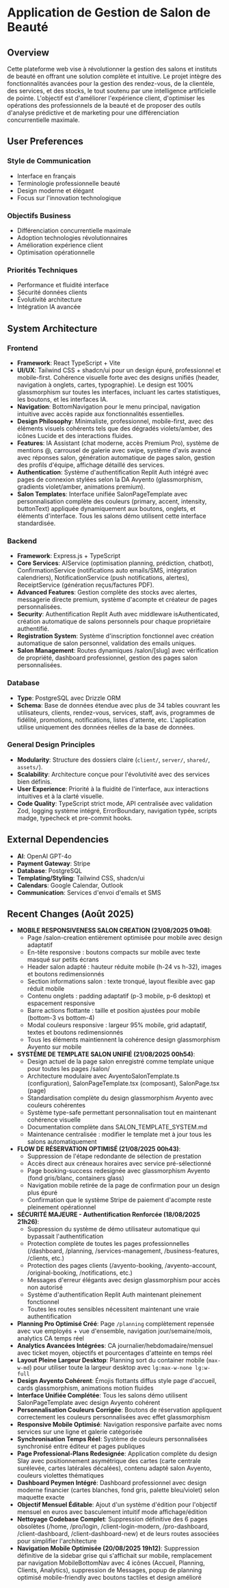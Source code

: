 # Application de Gestion de Salon de Beauté

## Overview
Cette plateforme web vise à révolutionner la gestion des salons et instituts de beauté en offrant une solution complète et intuitive. Le projet intègre des fonctionnalités avancées pour la gestion des rendez-vous, de la clientèle, des services, et des stocks, le tout soutenu par une intelligence artificielle de pointe. L'objectif est d'améliorer l'expérience client, d'optimiser les opérations des professionnels de la beauté et de proposer des outils d'analyse prédictive et de marketing pour une différenciation concurrentielle maximale.

## User Preferences
### Style de Communication
- Interface en français
- Terminologie professionnelle beauté
- Design moderne et élégant
- Focus sur l'innovation technologique

### Objectifs Business
- Différenciation concurrentielle maximale
- Adoption technologies révolutionnaires
- Amélioration expérience client
- Optimisation opérationnelle

### Priorités Techniques
- Performance et fluidité interface
- Sécurité données clients
- Évolutivité architecture
- Intégration IA avancée

## System Architecture

### Frontend
- **Framework**: React TypeScript + Vite
- **UI/UX**: Tailwind CSS + shadcn/ui pour un design épuré, professionnel et mobile-first. Cohérence visuelle forte avec des designs unifiés (header, navigation à onglets, cartes, typographie). Le design est 100% glassmorphism sur toutes les interfaces, incluant les cartes statistiques, les boutons, et les interfaces IA.
- **Navigation**: BottomNavigation pour le menu principal, navigation intuitive avec accès rapide aux fonctionnalités essentielles.
- **Design Philosophy**: Minimaliste, professionnel, mobile-first, avec des éléments visuels cohérents tels que des dégradés violets/amber, des icônes Lucide et des interactions fluides.
- **Features**: IA Assistant (chat moderne, accès Premium Pro), système de mentions @, carrousel de galerie avec swipe, système d'avis avancé avec réponses salon, génération automatique de pages salon, gestion des profils d'équipe, affichage détaillé des services.
- **Authentication**: Système d'authentification Replit Auth intégré avec pages de connexion stylées selon la DA Avyento (glassmorphism, gradients violet/amber, animations premium).
- **Salon Templates**: Interface unifiée SalonPageTemplate avec personnalisation complète des couleurs (primary, accent, intensity, buttonText) appliquée dynamiquement aux boutons, onglets, et éléments d'interface. Tous les salons démo utilisent cette interface standardisée.

### Backend
- **Framework**: Express.js + TypeScript
- **Core Services**: AIService (optimisation planning, prédiction, chatbot), ConfirmationService (notifications auto emails/SMS, intégration calendriers), NotificationService (push notifications, alertes), ReceiptService (génération reçus/factures PDF).
- **Advanced Features**: Gestion complète des stocks avec alertes, messagerie directe premium, système d'acompte et créateur de pages personnalisées.
- **Security**: Authentification Replit Auth avec middleware isAuthenticated, création automatique de salons personnels pour chaque propriétaire authentifié.
- **Registration System**: Système d'inscription fonctionnel avec création automatique de salon personnel, validation des emails uniques.
- **Salon Management**: Routes dynamiques /salon/[slug] avec vérification de propriété, dashboard professionnel, gestion des pages salon personnalisées.

### Database
- **Type**: PostgreSQL avec Drizzle ORM
- **Schema**: Base de données étendue avec plus de 34 tables couvrant les utilisateurs, clients, rendez-vous, services, staff, avis, programmes de fidélité, promotions, notifications, listes d'attente, etc. L'application utilise uniquement des données réelles de la base de données.

### General Design Principles
- **Modularity**: Structure des dossiers claire (`client/`, `server/`, `shared/`, `assets/`).
- **Scalability**: Architecture conçue pour l'évolutivité avec des services bien définis.
- **User Experience**: Priorité à la fluidité de l'interface, aux interactions intuitives et à la clarté visuelle.
- **Code Quality**: TypeScript strict mode, API centralisée avec validation Zod, logging système intégré, ErrorBoundary, navigation typée, scripts madge, typecheck et pre-commit hooks.

## External Dependencies
- **AI**: OpenAI GPT-4o
- **Payment Gateway**: Stripe
- **Database**: PostgreSQL
- **Templating/Styling**: Tailwind CSS, shadcn/ui
- **Calendars**: Google Calendar, Outlook
- **Communication**: Services d'envoi d'emails et SMS

## Recent Changes (Août 2025)
- **MOBILE RESPONSIVENESS SALON CREATION (21/08/2025 01h08)**:
  * Page /salon-creation entièrement optimisée pour mobile avec design adaptatif
  * En-tête responsive : boutons compacts sur mobile avec texte masqué sur petits écrans
  * Header salon adapté : hauteur réduite mobile (h-24 vs h-32), images et boutons redimensionnés
  * Section informations salon : texte tronqué, layout flexible avec gap réduit mobile
  * Contenu onglets : padding adaptatif (p-3 mobile, p-6 desktop) et espacement responsive
  * Barre actions flottante : taille et position ajustées pour mobile (bottom-3 vs bottom-4)
  * Modal couleurs responsive : largeur 95% mobile, grid adaptatif, textes et boutons redimensionnés
  * Tous les éléments maintiennent la cohérence design glassmorphism Avyento sur mobile
- **SYSTÈME DE TEMPLATE SALON UNIFIÉ (21/08/2025 00h54)**:
  * Design actuel de la page salon enregistré comme template unique pour toutes les pages /salon/
  * Architecture modulaire avec AvyentoSalonTemplate.ts (configuration), SalonPageTemplate.tsx (composant), SalonPage.tsx (page)
  * Standardisation complète du design glassmorphism Avyento avec couleurs cohérentes
  * Système type-safe permettant personnalisation tout en maintenant cohérence visuelle
  * Documentation complète dans SALON_TEMPLATE_SYSTEM.md
  * Maintenance centralisée : modifier le template met à jour tous les salons automatiquement
- **FLOW DE RÉSERVATION OPTIMISÉ (21/08/2025 00h43)**:
  * Suppression de l'étape redondante de sélection de prestation
  * Accès direct aux créneaux horaires avec service pré-sélectionné
  * Page booking-success redesignée avec glassmorphism Avyento (fond gris/blanc, containers glass)
  * Navigation mobile retirée de la page de confirmation pour un design plus épuré
  * Confirmation que le système Stripe de paiement d'acompte reste pleinement opérationnel
- **SÉCURITÉ MAJEURE - Authentification Renforcée (18/08/2025 21h26)**:
  * Suppression du système de démo utilisateur automatique qui bypassait l'authentification
  * Protection complète de toutes les pages professionnelles (/dashboard, /planning, /services-management, /business-features, /clients, etc.)
  * Protection des pages clients (/avyento-booking, /avyento-account, /original-booking, /notifications, etc.)
  * Messages d'erreur élégants avec design glassmorphism pour accès non autorisé
  * Système d'authentification Replit Auth maintenant pleinement fonctionnel
  * Toutes les routes sensibles nécessitent maintenant une vraie authentification
- **Planning Pro Optimisé Créé**: Page `/planning` complètement repensée avec vue employés + vue d'ensemble, navigation jour/semaine/mois, analytics CA temps réel
- **Analytics Avancées Intégrées**: CA journalier/hebdomadaire/mensuel avec ticket moyen, objectifs et pourcentages d'atteinte en temps réel
- **Layout Pleine Largeur Desktop**: Planning sort du container mobile (`max-w-md`) pour utiliser toute la largeur desktop avec `lg:max-w-none lg:w-full`
- **Design Avyento Cohérent**: Émojis flottants diffus style page d'accueil, cards glassmorphism, animations motion fluides
- **Interface Unifiée Complétée**: Tous les salons démo utilisent SalonPageTemplate avec design Avyento cohérent
- **Personnalisation Couleurs Corrigée**: Boutons de réservation appliquent correctement les couleurs personnalisées avec effet glassmorphism
- **Responsive Mobile Optimisé**: Navigation responsive parfaite avec noms services sur une ligne et galerie catégorisée
- **Synchronisation Temps Réel**: Système de couleurs personnalisées synchronisé entre éditeur et pages publiques
- **Page Professional-Plans Redesignée**: Application complète du design Slay avec positionnement asymétrique des cartes (carte centrale surélevée, cartes latérales décalées), contenu adapté salon Avyento, couleurs violettes thématiques
- **Dashboard Peymen Intégré**: Dashboard professionnel avec design moderne financier (cartes blanches, fond gris, palette bleu/violet) selon maquette exacte
- **Objectif Mensuel Éditable**: Ajout d'un système d'édition pour l'objectif mensuel en euros avec basculement intuitif mode affichage/édition
- **Nettoyage Codebase Complet**: Suppression définitive des 6 pages obsolètes (/home, /pro/login, /client-login-modern, /pro-dashboard, /client-dashboard, /client-dashboard-new) et de leurs routes associées pour simplifier l'architecture
- **Navigation Mobile Optimisée (20/08/2025 19h12)**: Suppression définitive de la sidebar grise qui s'affichait sur mobile, remplacement par navigation MobileBottomNav avec 4 icônes (Accueil, Planning, Clients, Analytics), suppression de Messages, popup de planning optimisé mobile-friendly avec boutons tactiles et design amélioré